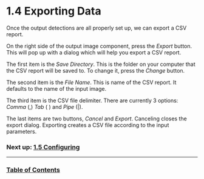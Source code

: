 # 1.4 Exporting Data

Once the output detections are all properly set up, we can export a CSV report.

On the right side of the output image component, press the *Export* button.
This will pop up with a dialog which will help you export a CSV report.

The first item is the *Save Directory*. This is the folder on your computer that the CSV report will be saved to.
To change it, press the *Change* button.

The second item is the *File Name*. This is name of the CSV report. It defaults to the name of the input image.

The third item is the CSV file delimiter. There are currently 3 options: *Comma* (,) *Tab* (	) and *Pipe* (|).

The last items are two buttons, *Cancel* and *Export*. Canceling closes the export dialog.
Exporting creates a CSV file according to the input parameters.

### Next up: [1.5 Configuring]($LOCAL/Configuring.md)

--------

### [Table of Contents]($LOCAL/TableOfContents.md)